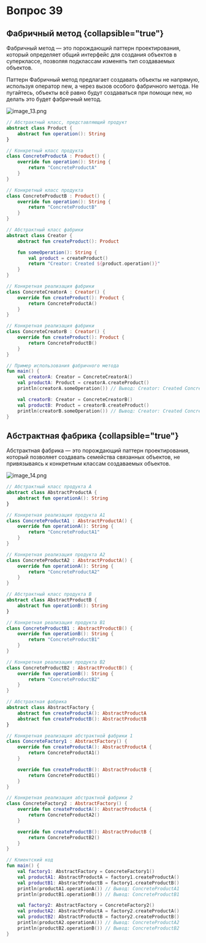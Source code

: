 # Вопрос 39

## Фабричный метод {collapsible="true"}

Фабричный метод — это порождающий паттерн проектирования, который определяет общий интерфейс для создания объектов в суперклассе, позволяя подклассам изменять тип создаваемых объектов.

Паттерн Фабричный метод предлагает создавать объекты не
напрямую, используя оператор new, а через вызов особого
фабричного метода. Не пугайтесь, объекты всё равно будут
создаваться при помощи new, но делать это будет фабричный метод.

![image_13.png](image_13.png)

```Kotlin
// Абстрактный класс, представляющий продукт
abstract class Product {
    abstract fun operation(): String
}

// Конкретный класс продукта
class ConcreteProductA : Product() {
    override fun operation(): String {
        return "ConcreteProductA"
    }
}

// Конкретный класс продукта
class ConcreteProductB : Product() {
    override fun operation(): String {
        return "ConcreteProductB"
    }
}

// Абстрактный класс фабрики
abstract class Creator {
    abstract fun createProduct(): Product

    fun someOperation(): String {
        val product = createProduct()
        return "Creator: Created ${product.operation()}"
    }
}

// Конкретная реализация фабрики
class ConcreteCreatorA : Creator() {
    override fun createProduct(): Product {
        return ConcreteProductA()
    }
}

// Конкретная реализация фабрики
class ConcreteCreatorB : Creator() {
    override fun createProduct(): Product {
        return ConcreteProductB()
    }
}

// Пример использования фабричного метода
fun main() {
    val creatorA: Creator = ConcreteCreatorA()
    val productA: Product = creatorA.createProduct()
    println(creatorA.someOperation()) // Вывод: Creator: Created ConcreteProductA

    val creatorB: Creator = ConcreteCreatorB()
    val productB: Product = creatorB.createProduct()
    println(creatorB.someOperation()) // Вывод: Creator: Created ConcreteProductB
}
```

## Абстрактная фабрика {collapsible="true"}

Абстрактная фабрика — это порождающий паттерн
проектирования, который позволяет создавать семейства
связанных объектов, не привязываясь к конкретным
классам создаваемых объектов.

![image_14.png](image_14.png)

```Kotlin
// Абстрактный класс продукта A
abstract class AbstractProductA {
    abstract fun operationA(): String
}

// Конкретная реализация продукта A1
class ConcreteProductA1 : AbstractProductA() {
    override fun operationA(): String {
        return "ConcreteProductA1"
    }
}

// Конкретная реализация продукта A2
class ConcreteProductA2 : AbstractProductA() {
    override fun operationA(): String {
        return "ConcreteProductA2"
    }
}

// Абстрактный класс продукта B
abstract class AbstractProductB {
    abstract fun operationB(): String
}

// Конкретная реализация продукта B1
class ConcreteProductB1 : AbstractProductB() {
    override fun operationB(): String {
        return "ConcreteProductB1"
    }
}

// Конкретная реализация продукта B2
class ConcreteProductB2 : AbstractProductB() {
    override fun operationB(): String {
        return "ConcreteProductB2"
    }
}

// Абстрактная фабрика
abstract class AbstractFactory {
    abstract fun createProductA(): AbstractProductA
    abstract fun createProductB(): AbstractProductB
}

// Конкретная реализация абстрактной фабрики 1
class ConcreteFactory1 : AbstractFactory() {
    override fun createProductA(): AbstractProductA {
        return ConcreteProductA1()
    }

    override fun createProductB(): AbstractProductB {
        return ConcreteProductB1()
    }
}

// Конкретная реализация абстрактной фабрики 2
class ConcreteFactory2 : AbstractFactory() {
    override fun createProductA(): AbstractProductA {
        return ConcreteProductA2()
    }

    override fun createProductB(): AbstractProductB {
        return ConcreteProductB2()
    }
}

// Клиентский код
fun main() {
    val factory1: AbstractFactory = ConcreteFactory1()
    val productA1: AbstractProductA = factory1.createProductA()
    val productB1: AbstractProductB = factory1.createProductB()
    println(productA1.operationA()) // Вывод: ConcreteProductA1
    println(productB1.operationB()) // Вывод: ConcreteProductB1

    val factory2: AbstractFactory = ConcreteFactory2()
    val productA2: AbstractProductA = factory2.createProductA()
    val productB2: AbstractProductB = factory2.createProductB()
    println(productA2.operationA()) // Вывод: ConcreteProductA2
    println(productB2.operationB()) // Вывод: ConcreteProductB2
}
```
